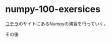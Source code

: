 # numpy-100-exersices

[コチラ](https://github.com/rougier/numpy-100)のサイトにあるNumpyの演習を行っていく。



その後[](http://www.labri.fr/perso/nrougier/teaching/numpy.100/)












